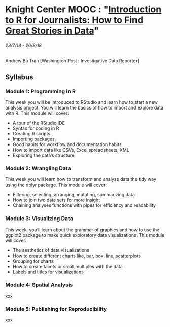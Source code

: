 # Knight Center MOOC : "[Introduction to R for Journalists: How to Find Great Stories in Data](https://journalismcourses.org/RC0818.html)"
###### 23/7/18 - 26/8/18

Andrew Ba Tran [Washington Post : Investigative Data Reporter]

## Syllabus
### Module 1: Programming in R
This week you will be introduced to RStudio and learn how to start a new analysis project. You will learn the basics of how to import and explore data with R. This module will cover:

* A tour of the RStudio IDE
* Syntax for coding in R
* Creating R scripts
* Importing packages
* Good habits for workflow and documentation habits
* How to import data like CSVs, Excel spreadsheets, XML
* Exploring the data’s structure


### Module 2: Wrangling Data
This week you will learn how to transform and analyze data the tidy way using the dplyr package. This module will cover:

* Filtering, selecting, arranging, mutating, summarizing data
* How to join two data sets for more insight
* Chaining analyses functions with pipes for efficiency and readability


### Module 3: Visualizing Data
This week, you’ll learn about the grammar of graphics and how to use the ggplot2 package to make quick exploratory data visualizations. This module will cover:

* The aesthetics of data visualizations
* How to create different charts like, bar, box, line, scatterplots
* Grouping for charts
* How to create facets or small multiples with the data
* Labels and titles for visualizations


### Module 4: Spatial Analysis
xxx


### Module 5: Publishing for Reproducibility
xxx
